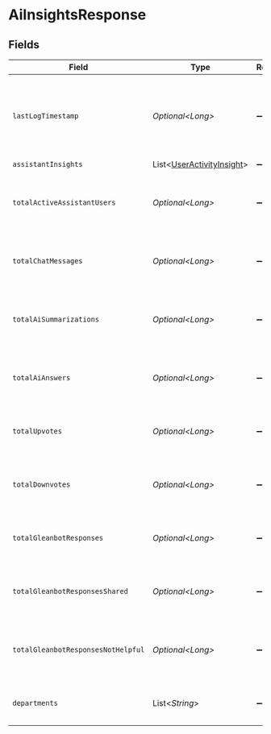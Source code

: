 # AiInsightsResponse


## Fields

| Field                                                                                            | Type                                                                                             | Required                                                                                         | Description                                                                                      |
| ------------------------------------------------------------------------------------------------ | ------------------------------------------------------------------------------------------------ | ------------------------------------------------------------------------------------------------ | ------------------------------------------------------------------------------------------------ |
| `lastLogTimestamp`                                                                               | *Optional\<Long>*                                                                                | :heavy_minus_sign:                                                                               | Unix timestamp of the last activity processed to make the response (in seconds since epoch UTC). |
| `assistantInsights`                                                                              | List\<[UserActivityInsight](../../models/components/UserActivityInsight.md)>                     | :heavy_minus_sign:                                                                               | N/A                                                                                              |
| `totalActiveAssistantUsers`                                                                      | *Optional\<Long>*                                                                                | :heavy_minus_sign:                                                                               | Total number of Active Assistant users (chat, summary, AIA) in requested period.                 |
| `totalChatMessages`                                                                              | *Optional\<Long>*                                                                                | :heavy_minus_sign:                                                                               | Total number of Chat messages sent in requested period.                                          |
| `totalAiSummarizations`                                                                          | *Optional\<Long>*                                                                                | :heavy_minus_sign:                                                                               | Total number of AI Document Summarizations invoked in the requested period.                      |
| `totalAiAnswers`                                                                                 | *Optional\<Long>*                                                                                | :heavy_minus_sign:                                                                               | Total number of AI Answers generated in the requested period.                                    |
| `totalUpvotes`                                                                                   | *Optional\<Long>*                                                                                | :heavy_minus_sign:                                                                               | Total number of Chat messages which received upvotes by the user.                                |
| `totalDownvotes`                                                                                 | *Optional\<Long>*                                                                                | :heavy_minus_sign:                                                                               | Total number of Chat messages which received downvotes by the user.                              |
| `totalGleanbotResponses`                                                                         | *Optional\<Long>*                                                                                | :heavy_minus_sign:                                                                               | Total number of Gleanbot responses, both proactive and reactive.                                 |
| `totalGleanbotResponsesShared`                                                                   | *Optional\<Long>*                                                                                | :heavy_minus_sign:                                                                               | Total number of Gleanbot responses shared publicly (upvoted).                                    |
| `totalGleanbotResponsesNotHelpful`                                                               | *Optional\<Long>*                                                                                | :heavy_minus_sign:                                                                               | Total number of Glean responses rejected as not helpful (downvoted).                             |
| `departments`                                                                                    | List\<*String*>                                                                                  | :heavy_minus_sign:                                                                               | list of departments applicable for users tab.                                                    |